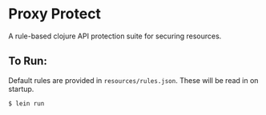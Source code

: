 # Proxy Protect

A rule-based clojure API protection suite for securing resources.

## To Run:
Default rules are provided in `resources/rules.json`. These will be read in on
startup.

```bash
$ lein run
```
